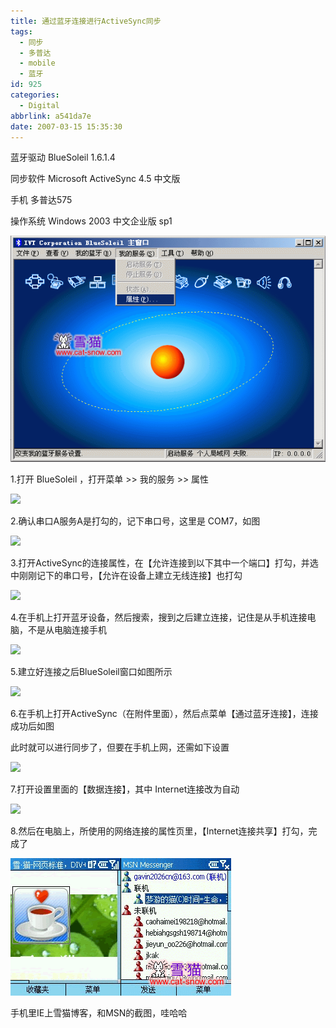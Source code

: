 ```yaml
---
title: 通过蓝牙连接进行ActiveSync同步
tags:
  - 同步
  - 多普达
  - mobile
  - 蓝牙
id: 925
categories:
  - Digital
abbrlink: a541da7e
date: 2007-03-15 15:35:30
---
```


蓝牙驱动   BlueSoleil 1.6.1.4

同步软件   Microsoft ActiveSync 4.5 中文版

手机           多普达575

操作系统   Windows 2003 中文企业版 sp1

![](/images/2007/03/15_12773.gif)
<!--more-->
1.打开 BlueSoleil ，打开菜单 &gt;&gt; 我的服务 &gt;&gt; 属性

![](/blog/upload/2007/3/200703151540390755.gif)

2.确认串口A服务A是打勾的，记下串口号，这里是 COM7，如图

![](/blog/upload/2007/3/200703151541334577.gif)

3.打开ActiveSync的连接属性，在【允许连接到以下其中一个端口】打勾，并选中刚刚记下的串口号，【允许在设备上建立无线连接】也打勾

![](/blog/upload/2007/3/200703151547001834.gif)

4.在手机上打开蓝牙设备，然后搜索，搜到之后建立连接，记住是从手机连接电脑，不是从电脑连接手机

![](/blog/upload/2007/3/200703151548058134.gif)

5.建立好连接之后BlueSoleil窗口如图所示

![](/blog/upload/2007/3/200703151548381320.gif)

6.在手机上打开ActiveSync（在附件里面），然后点菜单【通过蓝牙连接】，连接成功后如图

此时就可以进行同步了，但要在手机上网，还需如下设置

![](/blog/upload/2007/3/200703151552295814.gif)

7.打开设置里面的【数据连接】，其中 Internet连接改为自动

![](/blog/upload/2007/3/200703151553388337.gif)

8.然后在电脑上，所使用的网络连接的属性页里，【Internet连接共享】打勾，完成了

![](/images/2007/03/15_200703151556057718_12749.gif)

手机里IE上雪猫博客，和MSN的截图，哇哈哈